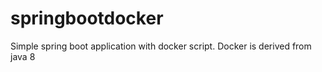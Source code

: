 # springbootdocker
Simple spring boot application with docker script. Docker is derived from java 8
